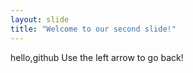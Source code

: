 ```yaml
---
layout: slide
title: "Welcome to our second slide!"
---
```

hello,github
Use the left arrow to go back!
